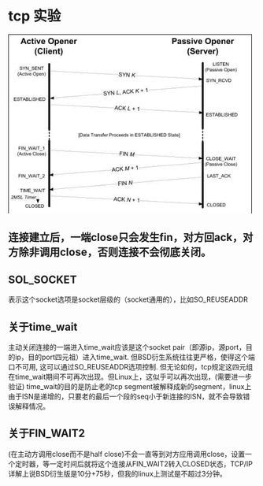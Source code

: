 # tcp 实验

![tcp-connection-establish-and-close](tcp-connection.png)

## 连接建立后，一端close只会发生fin，对方回ack，对方除非调用close，否则连接不会彻底关闭。

## SOL_SOCKET

表示这个socket选项是socket层级的（socket通用的），比如SO_REUSEADDR

## 关于time_wait

主动关闭连接的一端进入time_wait应该是这个socket pair（即源ip，源port，目的ip，目的port四元祖）进入time_wait.
但BSD衍生系统往往更严格，使得这个端口不可用, 这可以通过SO_REUSEADDR选项控制.
但无论如何，tcp规定这四元组在time_wait期间不可再次出现。但Linux上，这似乎可以再次出现，(需要进一步验证)
time_wait的目的是防止老的tcp segment被解释成新的segment，linux上由于ISN是递增的，只要老的最后一个段的seq小于新连接的ISN，就不会导致错误解释情况。

## 关于FIN_WAIT2

(在主动方调用close而不是half close)不会一直等到对方应用调用close，设置一个定时器，等一定时间后就将这个连接从FIN_WAIT2转入CLOSED状态，TCP/IP详解上说BSD衍生版是10分+75秒，但我的linux上测试是不超过3分钟。